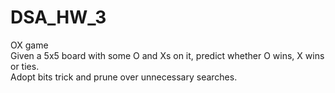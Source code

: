 # DSA_HW_3
OX game  
Given a 5x5 board with some O and Xs on it, predict whether O wins, X wins or ties.  
Adopt bits trick and prune over unnecessary searches.
